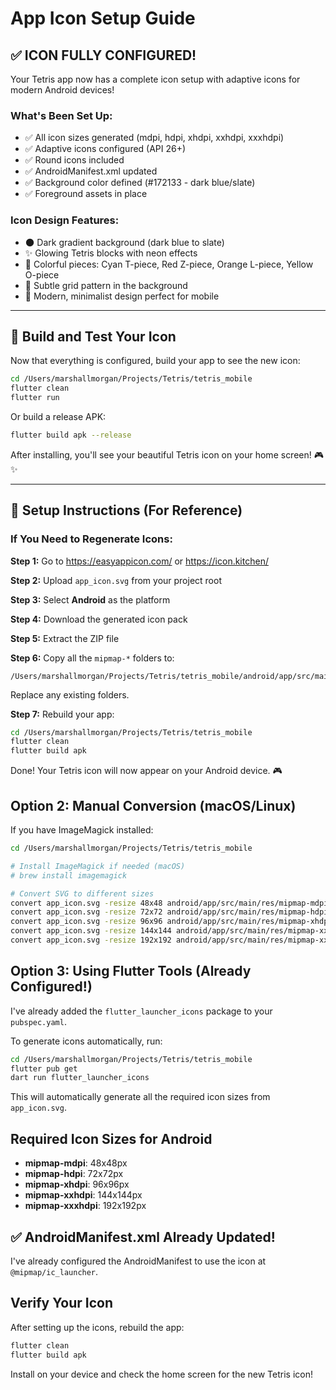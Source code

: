 # App Icon Setup Guide

## ✅ ICON FULLY CONFIGURED!

Your Tetris app now has a complete icon setup with adaptive icons for modern Android devices!

### What's Been Set Up:
- ✅ All icon sizes generated (mdpi, hdpi, xhdpi, xxhdpi, xxxhdpi)
- ✅ Adaptive icons configured (API 26+)
- ✅ Round icons included
- ✅ AndroidManifest.xml updated
- ✅ Background color defined (#172133 - dark blue/slate)
- ✅ Foreground assets in place

### Icon Design Features:
- 🌑 Dark gradient background (dark blue to slate)
- ✨ Glowing Tetris blocks with neon effects
- 🎨 Colorful pieces: Cyan T-piece, Red Z-piece, Orange L-piece, Yellow O-piece
- 🔲 Subtle grid pattern in the background
- 📱 Modern, minimalist design perfect for mobile

---

## 🚀 Build and Test Your Icon

Now that everything is configured, build your app to see the new icon:

```bash
cd /Users/marshallmorgan/Projects/Tetris/tetris_mobile
flutter clean
flutter run
```

Or build a release APK:

```bash
flutter build apk --release
```

After installing, you'll see your beautiful Tetris icon on your home screen! 🎮✨

---

## 📝 Setup Instructions (For Reference)

### If You Need to Regenerate Icons:

**Step 1:** Go to https://easyappicon.com/ or https://icon.kitchen/

**Step 2:** Upload `app_icon.svg` from your project root

**Step 3:** Select **Android** as the platform

**Step 4:** Download the generated icon pack

**Step 5:** Extract the ZIP file

**Step 6:** Copy all the `mipmap-*` folders to:
```
/Users/marshallmorgan/Projects/Tetris/tetris_mobile/android/app/src/main/res/
```

Replace any existing folders.

**Step 7:** Rebuild your app:
```bash
cd /Users/marshallmorgan/Projects/Tetris/tetris_mobile
flutter clean
flutter build apk
```

Done! Your Tetris icon will now appear on your Android device. 🎮

## Option 2: Manual Conversion (macOS/Linux)

If you have ImageMagick installed:

```bash
cd /Users/marshallmorgan/Projects/Tetris/tetris_mobile

# Install ImageMagick if needed (macOS)
# brew install imagemagick

# Convert SVG to different sizes
convert app_icon.svg -resize 48x48 android/app/src/main/res/mipmap-mdpi/ic_launcher.png
convert app_icon.svg -resize 72x72 android/app/src/main/res/mipmap-hdpi/ic_launcher.png
convert app_icon.svg -resize 96x96 android/app/src/main/res/mipmap-xhdpi/ic_launcher.png
convert app_icon.svg -resize 144x144 android/app/src/main/res/mipmap-xxhdpi/ic_launcher.png
convert app_icon.svg -resize 192x192 android/app/src/main/res/mipmap-xxxhdpi/ic_launcher.png
```

## Option 3: Using Flutter Tools (Already Configured!)

I've already added the `flutter_launcher_icons` package to your `pubspec.yaml`.

To generate icons automatically, run:

```bash
cd /Users/marshallmorgan/Projects/Tetris/tetris_mobile
flutter pub get
dart run flutter_launcher_icons
```

This will automatically generate all the required icon sizes from `app_icon.svg`.

## Required Icon Sizes for Android

- **mipmap-mdpi**: 48x48px
- **mipmap-hdpi**: 72x72px
- **mipmap-xhdpi**: 96x96px
- **mipmap-xxhdpi**: 144x144px
- **mipmap-xxxhdpi**: 192x192px

## ✅ AndroidManifest.xml Already Updated!

I've already configured the AndroidManifest to use the icon at `@mipmap/ic_launcher`.

## Verify Your Icon

After setting up the icons, rebuild the app:

```bash
flutter clean
flutter build apk
```

Install on your device and check the home screen for the new Tetris icon!

